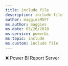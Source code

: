 ```yaml
---
title: include file
description: include file
author: maggiesMSFT
ms.author: maggies
ms.date: 03/26/2018
ms.service: powerbi
ms.topic: include
ms.custom: include file
---
```


❌&nbsp;Power&nbsp;BI&nbsp;Report&nbsp;Server